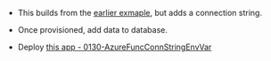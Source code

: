 
- This builds from the [earlier exmaple](https://github.com/AvtsVivek/Az204WthTerraform/tree/main/src/tf-files/700120-azure-func-dotnet), but adds a connection string.

- Once provisioned, add data to database.

- Deploy [this app - 0130-AzureFuncConnStringEnvVar]()